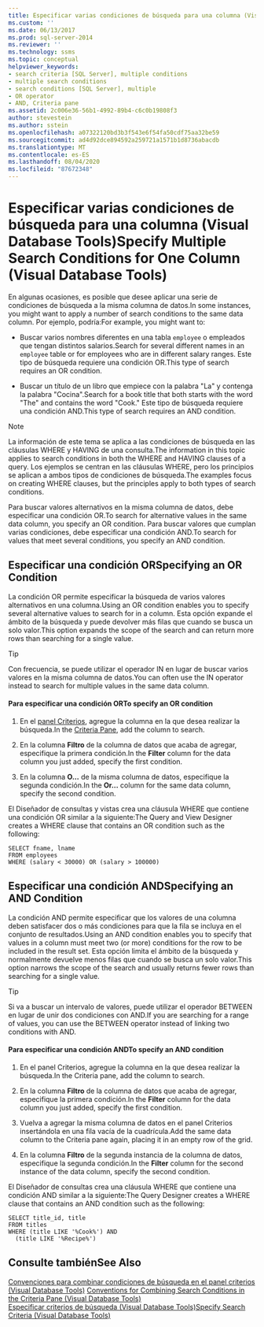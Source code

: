 ```yaml
---
title: Especificar varias condiciones de búsqueda para una columna (Visual Database Tools) | Microsoft Docs
ms.custom: ''
ms.date: 06/13/2017
ms.prod: sql-server-2014
ms.reviewer: ''
ms.technology: ssms
ms.topic: conceptual
helpviewer_keywords:
- search criteria [SQL Server], multiple conditions
- multiple search conditions
- search conditions [SQL Server], multiple
- OR operator
- AND, Criteria pane
ms.assetid: 2c006e36-56b1-4992-89b4-c6c0b19808f3
author: stevestein
ms.author: sstein
ms.openlocfilehash: a07322120bd3b3f543e6f54fa50cdf75aa32be59
ms.sourcegitcommit: ad4d92dce894592a259721a1571b1d8736abacdb
ms.translationtype: MT
ms.contentlocale: es-ES
ms.lasthandoff: 08/04/2020
ms.locfileid: "87672348"
---
```

# <a name="specify-multiple-search-conditions-for-one-column-visual-database-tools"></a><span data-ttu-id="66b18-102">Especificar varias condiciones de búsqueda para una columna (Visual Database Tools)</span><span class="sxs-lookup"><span data-stu-id="66b18-102">Specify Multiple Search Conditions for One Column (Visual Database Tools)</span></span>
  <span data-ttu-id="66b18-103">En algunas ocasiones, es posible que desee aplicar una serie de condiciones de búsqueda a la misma columna de datos.</span><span class="sxs-lookup"><span data-stu-id="66b18-103">In some instances, you might want to apply a number of search conditions to the same data column.</span></span> <span data-ttu-id="66b18-104">Por ejemplo, podría:</span><span class="sxs-lookup"><span data-stu-id="66b18-104">For example, you might want to:</span></span>  
  
-   <span data-ttu-id="66b18-105">Buscar varios nombres diferentes en una tabla `employee` o empleados que tengan distintos salarios.</span><span class="sxs-lookup"><span data-stu-id="66b18-105">Search for several different names in an `employee` table or for employees who are in different salary ranges.</span></span> <span data-ttu-id="66b18-106">Este tipo de búsqueda requiere una condición OR.</span><span class="sxs-lookup"><span data-stu-id="66b18-106">This type of search requires an OR condition.</span></span>  
  
-   <span data-ttu-id="66b18-107">Buscar un título de un libro que empiece con la palabra "La" y contenga la palabra "Cocina".</span><span class="sxs-lookup"><span data-stu-id="66b18-107">Search for a book title that both starts with the word "The" and contains the word "Cook."</span></span> <span data-ttu-id="66b18-108">Este tipo de búsqueda requiere una condición AND.</span><span class="sxs-lookup"><span data-stu-id="66b18-108">This type of search requires an AND condition.</span></span>  
  
> [!NOTE]  
>  <span data-ttu-id="66b18-109">La información de este tema se aplica a las condiciones de búsqueda en las cláusulas WHERE y HAVING de una consulta.</span><span class="sxs-lookup"><span data-stu-id="66b18-109">The information in this topic applies to search conditions in both the WHERE and HAVING clauses of a query.</span></span> <span data-ttu-id="66b18-110">Los ejemplos se centran en las cláusulas WHERE, pero los principios se aplican a ambos tipos de condiciones de búsqueda.</span><span class="sxs-lookup"><span data-stu-id="66b18-110">The examples focus on creating WHERE clauses, but the principles apply to both types of search conditions.</span></span>  
  
 <span data-ttu-id="66b18-111">Para buscar valores alternativos en la misma columna de datos, debe especificar una condición OR.</span><span class="sxs-lookup"><span data-stu-id="66b18-111">To search for alternative values in the same data column, you specify an OR condition.</span></span> <span data-ttu-id="66b18-112">Para buscar valores que cumplan varias condiciones, debe especificar una condición AND.</span><span class="sxs-lookup"><span data-stu-id="66b18-112">To search for values that meet several conditions, you specify an AND condition.</span></span>  
  
## <a name="specifying-an-or-condition"></a><span data-ttu-id="66b18-113">Especificar una condición OR</span><span class="sxs-lookup"><span data-stu-id="66b18-113">Specifying an OR Condition</span></span>  
 <span data-ttu-id="66b18-114">La condición OR permite especificar la búsqueda de varios valores alternativos en una columna.</span><span class="sxs-lookup"><span data-stu-id="66b18-114">Using an OR condition enables you to specify several alternative values to search for in a column.</span></span> <span data-ttu-id="66b18-115">Esta opción expande el ámbito de la búsqueda y puede devolver más filas que cuando se busca un solo valor.</span><span class="sxs-lookup"><span data-stu-id="66b18-115">This option expands the scope of the search and can return more rows than searching for a single value.</span></span>  
  
> [!TIP]  
>  <span data-ttu-id="66b18-116">Con frecuencia, se puede utilizar el operador IN en lugar de buscar varios valores en la misma columna de datos.</span><span class="sxs-lookup"><span data-stu-id="66b18-116">You can often use the IN operator instead to search for multiple values in the same data column.</span></span>  
  
#### <a name="to-specify-an-or-condition"></a><span data-ttu-id="66b18-117">Para especificar una condición OR</span><span class="sxs-lookup"><span data-stu-id="66b18-117">To specify an OR condition</span></span>  
  
1.  <span data-ttu-id="66b18-118">En el [panel Criterios](visual-database-tools.md), agregue la columna en la que desea realizar la búsqueda.</span><span class="sxs-lookup"><span data-stu-id="66b18-118">In the [Criteria Pane](visual-database-tools.md), add the column to search.</span></span>  
  
2.  <span data-ttu-id="66b18-119">En la columna **Filtro** de la columna de datos que acaba de agregar, especifique la primera condición.</span><span class="sxs-lookup"><span data-stu-id="66b18-119">In the **Filter** column for the data column you just added, specify the first condition.</span></span>  
  
3.  <span data-ttu-id="66b18-120">En la columna **O...** de la misma columna de datos, especifique la segunda condición.</span><span class="sxs-lookup"><span data-stu-id="66b18-120">In the **Or...** column for the same data column, specify the second condition.</span></span>  
  
 <span data-ttu-id="66b18-121">El Diseñador de consultas y vistas crea una cláusula WHERE que contiene una condición OR similar a la siguiente:</span><span class="sxs-lookup"><span data-stu-id="66b18-121">The Query and View Designer creates a WHERE clause that contains an OR condition such as the following:</span></span>  
  
```  
SELECT fname, lname  
FROM employees  
WHERE (salary < 30000) OR (salary > 100000)  
```  
  
## <a name="specifying-an-and-condition"></a><span data-ttu-id="66b18-122">Especificar una condición AND</span><span class="sxs-lookup"><span data-stu-id="66b18-122">Specifying an AND Condition</span></span>  
 <span data-ttu-id="66b18-123">La condición AND permite especificar que los valores de una columna deben satisfacer dos o más condiciones para que la fila se incluya en el conjunto de resultados.</span><span class="sxs-lookup"><span data-stu-id="66b18-123">Using an AND condition enables you to specify that values in a column must meet two (or more) conditions for the row to be included in the result set.</span></span> <span data-ttu-id="66b18-124">Esta opción limita el ámbito de la búsqueda y normalmente devuelve menos filas que cuando se busca un solo valor.</span><span class="sxs-lookup"><span data-stu-id="66b18-124">This option narrows the scope of the search and usually returns fewer rows than searching for a single value.</span></span>  
  
> [!TIP]  
>  <span data-ttu-id="66b18-125">Si va a buscar un intervalo de valores, puede utilizar el operador BETWEEN en lugar de unir dos condiciones con AND.</span><span class="sxs-lookup"><span data-stu-id="66b18-125">If you are searching for a range of values, you can use the BETWEEN operator instead of linking two conditions with AND.</span></span>  
  
#### <a name="to-specify-an-and-condition"></a><span data-ttu-id="66b18-126">Para especificar una condición AND</span><span class="sxs-lookup"><span data-stu-id="66b18-126">To specify an AND condition</span></span>  
  
1.  <span data-ttu-id="66b18-127">En el panel Criterios, agregue la columna en la que desea realizar la búsqueda.</span><span class="sxs-lookup"><span data-stu-id="66b18-127">In the Criteria pane, add the column to search.</span></span>  
  
2.  <span data-ttu-id="66b18-128">En la columna **Filtro** de la columna de datos que acaba de agregar, especifique la primera condición.</span><span class="sxs-lookup"><span data-stu-id="66b18-128">In the **Filter** column for the data column you just added, specify the first condition.</span></span>  
  
3.  <span data-ttu-id="66b18-129">Vuelva a agregar la misma columna de datos en el panel Criterios insertándola en una fila vacía de la cuadrícula.</span><span class="sxs-lookup"><span data-stu-id="66b18-129">Add the same data column to the Criteria pane again, placing it in an empty row of the grid.</span></span>  
  
4.  <span data-ttu-id="66b18-130">En la columna **Filtro** de la segunda instancia de la columna de datos, especifique la segunda condición.</span><span class="sxs-lookup"><span data-stu-id="66b18-130">In the **Filter** column for the second instance of the data column, specify the second condition.</span></span>  
  
 <span data-ttu-id="66b18-131">El Diseñador de consultas crea una cláusula WHERE que contiene una condición AND similar a la siguiente:</span><span class="sxs-lookup"><span data-stu-id="66b18-131">The Query Designer creates a WHERE clause that contains an AND condition such as the following:</span></span>  
  
```  
SELECT title_id, title  
FROM titles  
WHERE (title LIKE '%Cook%') AND   
  (title LIKE '%Recipe%')  
```  
  
## <a name="see-also"></a><span data-ttu-id="66b18-132">Consulte también</span><span class="sxs-lookup"><span data-stu-id="66b18-132">See Also</span></span>  
 <span data-ttu-id="66b18-133">[Convenciones para combinar condiciones de búsqueda en el panel criterios &#40;Visual Database Tools&#41;](conventions-combine-search-conditions-in-criteria-pane-visual-db-tools.md) </span><span class="sxs-lookup"><span data-stu-id="66b18-133">[Conventions for Combining Search Conditions in the Criteria Pane &#40;Visual Database Tools&#41;](conventions-combine-search-conditions-in-criteria-pane-visual-db-tools.md) </span></span>  
 [<span data-ttu-id="66b18-134">Especificar criterios de búsqueda (Visual Database Tools)</span><span class="sxs-lookup"><span data-stu-id="66b18-134">Specify Search Criteria &#40;Visual Database Tools&#41;</span></span>](specify-search-criteria-visual-database-tools.md)  
  
  
